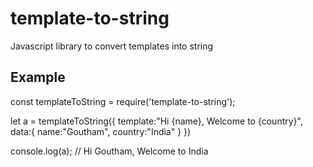 # template-to-string
Javascript library to convert templates into string

## Example

const templateToString = require('template-to-string');

let a = templateToString({
    template:"Hi {name}, Welcome to {country}",
    data:{
        name:"Goutham",
        country:"India"
    }
})

console.log(a); // Hi Goutham, Welcome to India

